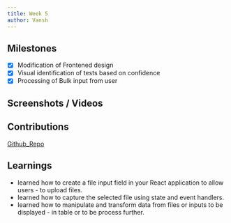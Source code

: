 ```yaml
---
title: Week 5
author: Vansh
---
```


## Milestones

- [x] Modification of Frontened design
- [x] Visual identification of tests based on confidence
- [x] Processing of Bulk input from user

## Screenshots / Videos

## Contributions

[Github_Repo](https://github.com/kiranma72/loinc-india/commit/9cbf95c3b9b81d64ba382caf109b9583d59a69fc)

## Learnings

- learned how to create a file input field in your React application to allow users - to upload files.
- learned how to capture the selected file using state and event handlers.
- learned how to manipulate and transform data from files or inputs to be displayed - in table or to be process further.
